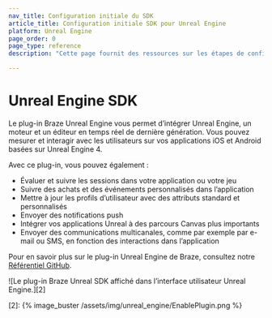 ```yaml
---
nav_title: Configuration initiale du SDK
article_title: Configuration initiale SDK pour Unreal Engine
platform: Unreal Engine
page_order: 0
page_type: reference
description: "Cette page fournit des ressources sur les étapes de configuration initiale du SDK pour le plugin Braze Unreal Engine."

---
```


# Unreal Engine SDK

Le plug-in Braze Unreal Engine vous permet d’intégrer Unreal Engine, un moteur et un éditeur en temps réel de dernière génération. Vous pouvez mesurer et interagir avec les utilisateurs sur vos applications iOS et Android basées sur Unreal Engine 4. 

Avec ce plug-in, vous pouvez également :
* Évaluer et suivre les sessions dans votre application ou votre jeu
* Suivre des achats et des événements personnalisés dans l’application
* Mettre à jour les profils d’utilisateur avec des attributs standard et personnalisés
* Envoyer des notifications push
* Intégrer vos applications Unreal à des parcours Canvas plus importants
* Envoyer des communications multicanales, comme par exemple par e-mail ou SMS, en fonction des interactions dans l’application

Pour en savoir plus sur le plug-in Unreal Engine de Braze, consultez notre [Référentiel GitHub][1].

![Le plug-in Braze Unreal SDK affiché dans l’interface utilisateur Unreal Engine.][2]

[1]: https://github.com/braze-inc/braze-unreal-sdk
[2]: {% image_buster /assets/img/unreal_engine/EnablePlugin.png %}
